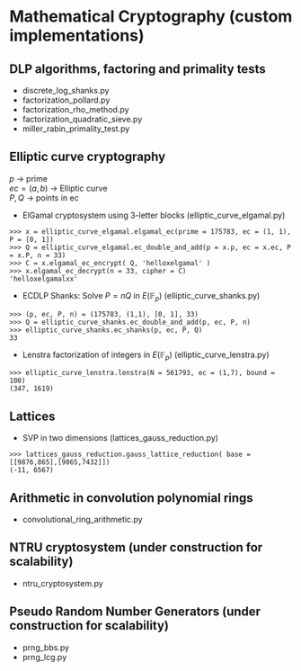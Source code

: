 # Mathematical Cryptography (custom implementations)
 
## DLP algorithms, factoring and primality tests
- discrete_log_shanks.py  
- factorization_pollard.py  
- factorization_rho_method.py  
- factorization_quadratic_sieve.py  
- miller_rabin_primality_test.py

## Elliptic curve cryptography
$p$ $\rightarrow$ prime  
$ec = (a,b)$ $\rightarrow$ Elliptic curve  
$P, Q$ $\rightarrow$ points in ec  

- ElGamal cryptosystem using 3-letter blocks (elliptic_curve_elgamal.py) 
```
>>> x = elliptic_curve_elgamal.elgamal_ec(prime = 175783, ec = (1, 1), P = [0, 1])
>>> Q = elliptic_curve_elgamal.ec_double_and_add(p = x.p, ec = x.ec, P = x.P, n = 33)
>>> C = x.elgamal_ec_encrypt( Q, 'helloxelgamal' )
>>> x.elgamal_ec_decrypt(n = 33, cipher = C)
'helloxelgamalxx'
```
- ECDLP Shanks: Solve $P = nQ$ in $E(\mathbb F_p)$ (elliptic_curve_shanks.py)  

```
>>> (p, ec, P, n) = (175783, (1,1), [0, 1], 33)
>>> Q = elliptic_curve_shanks.ec_double_and_add(p, ec, P, n)
>>> elliptic_curve_shanks.ec_shanks(p, ec, P, Q)
33
```
- Lenstra factorization of integers in $E(\mathbb F_p)$ (elliptic_curve_lenstra.py)
```
>>> elliptic_curve_lenstra.lenstra(N = 561793, ec = (1,7), bound = 100)
(347, 1619)
```
## Lattices 
-  SVP in two dimensions (lattices_gauss_reduction.py)
```
>>> lattices_gauss_reduction.gauss_lattice_reduction( base = [[9876,865],[9865,7432]])
(-11, 6567)
```

## Arithmetic in convolution polynomial rings
- convolutional_ring_arithmetic.py

## NTRU cryptosystem (under construction for scalability)
- ntru_cryptosystem.py

## Pseudo Random Number Generators (under construction for scalability)
- prng_bbs.py  
- prng_lcg.py  
